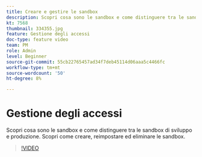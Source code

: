 ```yaml
---
title: Creare e gestire le sandbox
description: Scopri cosa sono le sandbox e come distinguere tra le sandbox di sviluppo e produzione. Scopri come creare, reimpostare ed eliminare le sandbox.
kt: 7568
thumbnail: 334355.jpg
feature: Gestione degli accessi
doc-type: feature video
team: PM
role: Admin
level: Beginner
source-git-commit: 55cb22765457ad34f7deb45114d06aaa5c4466fc
workflow-type: tm+mt
source-wordcount: '50'
ht-degree: 8%

---
```


# Gestione degli accessi

Scopri cosa sono le sandbox e come distinguere tra le sandbox di sviluppo e produzione. Scopri come creare, reimpostare ed eliminare le sandbox.

>[!VIDEO](https://video.tv.adobe.com/v/334355?quality=12)
